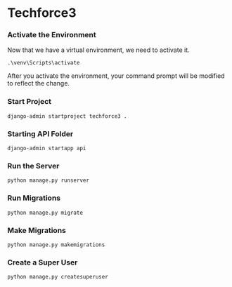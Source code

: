 # Techforce3
### Activate the Environment
Now that we have a virtual environment, we need to activate it.

    .\venv\Scripts\activate

After you activate the environment, your command prompt will be modified to reflect the change.

### Start Project 

    django-admin startproject techforce3 .

### Starting API Folder

    django-admin startapp api

### Run the Server

    python manage.py runserver

### Run Migrations 

    python manage.py migrate

### Make Migrations

    python manage.py makemigrations
    
### Create a Super User

    python manage.py createsuperuser
    


